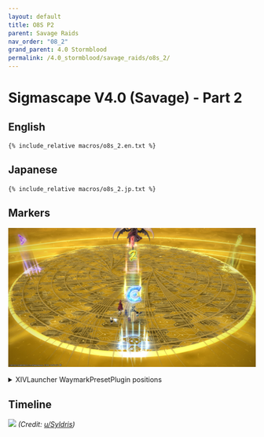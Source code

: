 ```yaml
---
layout: default
title: O8S P2
parent: Savage Raids
nav_order: "08_2"
grand_parent: 4.0 Stormblood
permalink: /4.0_stormblood/savage_raids/o8s_2/
---
```


# Sigmascape V4.0 (Savage) - Part 2

## English
```
{% include_relative macros/o8s_2.en.txt %}
```

## Japanese
```
{% include_relative macros/o8s_2.jp.txt %}
```

## Markers

![](images/markers.jpg)
<details markdown=block>
<summary>XIVLauncher WaymarkPresetPlugin positions</summary>

```json
{
  "Name":"O8S P2",
  "MapID":295,
  "A":{"X":0.0,"Y":0.0,"Z":-18.5,"ID":0,"Active":true},
  "B":{"X":18.5,"Y":0.0,"Z":0.0,"ID":1,"Active":true},
  "C":{"X":0.0,"Y":0.0,"Z":18.5,"ID":2,"Active":true},
  "D":{"X":-18.5,"Y":0.0,"Z":0.0,"ID":3,"Active":true},
  "One":{"X":0.0,"Y":0.0,"Z":0.0,"ID":4,"Active":true},
  "Two":{"X":0.0,"Y":0.0,"Z":9.25,"ID":5,"Active":true},
  "Three":{"X":0.0,"Y":0.0,"Z":0.0,"ID":6,"Active":false},
  "Four":{"X":0.0,"Y":0.0,"Z":0.0,"ID":7,"Active":false}
}
```

</details>

## Timeline

![](https://i.redd.it/4mzlkrdywdf01.png)
*(Credit: [u/Syldris](https://www.reddit.com/r/ffxiv/comments/7wlc7i/o8s_god_kefka_rotation_timeline/))*

<script data-goatcounter="https://tuufless.goatcounter.com/count"
        async src="//gc.zgo.at/count.js"></script>
